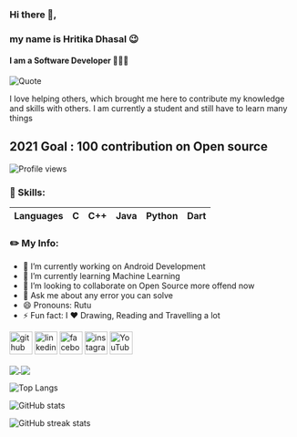 ### Hi there 👋, 
### my name is Hritika Dhasal 😉
#### I am a Software Developer 👩🏼‍💻

![Quote](https://github-readme-quotes.herokuapp.com/quote?theme=dracula&animation=grow_out_in&layout=default)

I love helping others, which brought me here to contribute my knowledge and skills with others. I am currently a student and still have to learn many things 

## 2021 Goal : 100 contribution on Open source


![Profile views](https://gpvc.arturio.dev/HellFire03)  


### 🧠 Skills: 
| Languages | C | C++ | Java | Python | Dart |
| --- | --- | --- | --- | --- | --- |

### ✏️ My Info:
- 🔭 I’m currently working on Android Development 
- 🌱 I’m currently learning Machine Learning 
- 👯 I’m looking to collaborate on Open Source more offend now 
- 💬 Ask me about any error you can solve 
- 😄 Pronouns: Rutu 
- ⚡ Fun fact: I ❤️️ Drawing, Reading and Travelling a lot 


[<img src='https://cdn.jsdelivr.net/npm/simple-icons@3.0.1/icons/github.svg' alt='github' height='40'>](https://github.com/HellFire03)     [<img src='https://cdn.jsdelivr.net/npm/simple-icons@3.0.1/icons/linkedin.svg' alt='linkedin' height='40'>](https://www.linkedin.com/in/hritika-dhasal/)     [<img src='https://cdn.jsdelivr.net/npm/simple-icons@3.0.1/icons/facebook.svg' alt='facebook' height='40'>](https://www.facebook.com/hritika.dhasal.5/)     [<img src='https://cdn.jsdelivr.net/npm/simple-icons@3.0.1/icons/instagram.svg' alt='instagram' height='40'>](https://www.instagram.com/hritika_dhasal_/)     [<img src='https://cdn.jsdelivr.net/npm/simple-icons@3.0.1/icons/youtube.svg' alt='YouTube' height='40'>](https://www.youtube.com/channel/UCEcHLjMXt25iENJMoHvdvUg?view_as=subscriber)

<a href="https://github.com/anuraghazra/github-readme-stats">
  <img align="center" src="https://github-readme-stats.vercel.app/api/pin/?username=anuraghazra&repo=github-readme-stats" />
</a>
<a href="https://github.com/anuraghazra/convoychat">
  <img align="center" src="https://github-readme-stats.vercel.app/api/pin/?username=anuraghazra&repo=convoychat" />
</a>

![Top Langs](https://github-readme-stats.vercel.app/api/top-langs/?username=HellFire03)


![GitHub stats](https://github-readme-stats.vercel.app/api?username=HellFire03&show_icons=true)


![GitHub streak stats](https://github-readme-streak-stats.herokuapp.com/?user=HellFire03)  







